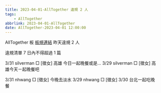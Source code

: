 ```yaml
---
title: 2023-04-01-AllTogether 違規 2 人
tags:
    - AllTogether
abbrlink: 2023-04-01-AllTogether
date: AllTogether-2023-04-01 12:00:00
---
```

AllTogether 板 [板規連結](https://www.ptt.cc/bbs/AllTogether/M.1643211430.A.5FB.html)
昨天違規 2 人
<!-- more -->

違規清單
7 日內不得超過 1 篇

3/31 silverman □ [徵女] 高雄 今日一起晚餐或是…
3/29 silverman □ [徵女] 高雄今天ㄧ起晚餐吧

3/31 nhwang □ [徵女] 今晚去淡水
3/29 nhwang □ [徵女] 3/30 台北一起吃晚餐